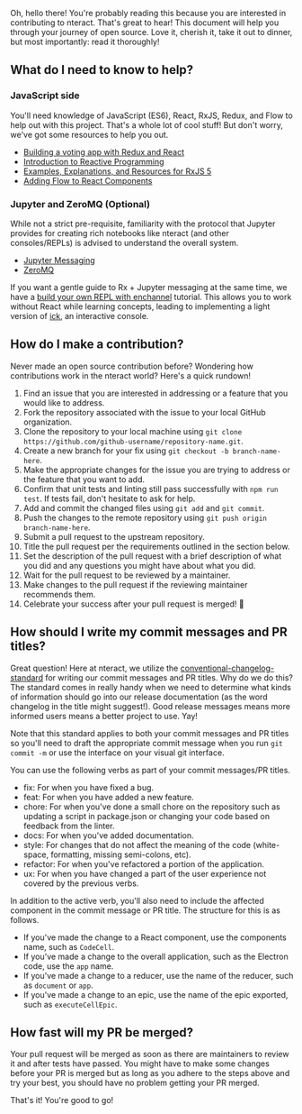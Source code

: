 Oh, hello there! You're probably reading this because you are interested in
contributing to nteract. That's great to hear! This document will help you
through your journey of open source. Love it, cherish it, take it out to
dinner, but most importantly: read it thoroughly!

## What do I need to know to help?

### JavaScript side

You'll need knowledge of JavaScript (ES6), React, RxJS, Redux, and Flow to help out
with this project. That's a whole lot of cool stuff! But don't worry, we've
got some resources to help you out.
* [Building a voting app with Redux and React](http://teropa.info/blog/2015/09/10/full-stack-redux-tutorial.html)
* [Introduction to Reactive Programming](https://gist.github.com/staltz/868e7e9bc2a7b8c1f754)
* [Examples, Explanations, and Resources for RxJS 5](https://github.com/btroncone/learn-rxjs)
* [Adding Flow to React Components](https://flowtype.org/docs/react.html#defining-components-as-reactcomponent-subclasses)

### Jupyter and ZeroMQ (Optional)

While not a strict pre-requisite, familiarity with the protocol that Jupyter
provides for creating rich notebooks like nteract (and other consoles/REPLs) is
advised to understand the overall system.

* [Jupyter Messaging](http://jupyter-client.readthedocs.org/en/latest/messaging.html)
* [ZeroMQ](http://zguide.zeromq.org/page:all)

If you want a gentle guide to Rx + Jupyter messaging at the same time, we have
a [build your own REPL with enchannel](https://github.com/nteract/docs/blob/master/enchannel/build-your-own-repl.md) tutorial. This allows you to work without React while learning concepts, leading to implementing a light version of [ick](https://github.com/nteract/ick),
an interactive console.

## How do I make a contribution?

Never made an open source contribution before? Wondering how contributions work
in the nteract world? Here's a quick rundown!

1. Find an issue that you are interested in addressing or a feature that you
would like to address.
2. Fork the repository associated with the issue to your local GitHub organization.
3. Clone the repository to your local machine using `git clone
https://github.com/github-username/repository-name.git`.
4. Create a new branch for your fix using `git checkout -b branch-name-here`.
5. Make the appropriate changes for the issue you are trying to address or the
feature that you want to add.
6. Confirm that unit tests and linting still pass successfully with `npm run test`. If tests fail, don't hesitate to ask for help.
7. Add and commit the changed files using `git add` and `git commit`.
8. Push the changes to the remote repository using `git push origin
branch-name-here`.
9. Submit a pull request to the upstream repository.
10. Title the pull request per the requirements outlined in the section below.
11. Set the description of the pull request with a brief description of what you
did and any questions you might have about what you did.
12. Wait for the pull request to be reviewed by a maintainer.
13. Make changes to the pull request if the reviewing maintainer recommends them.
14. Celebrate your success after your pull request is merged! :tada:

## How should I write my commit messages and PR titles?

Great question! Here at nteract, we utilize the [conventional-changelog-standard](https://github.com/bcoe/conventional-changelog-standard/blob/master/convention.md)
for writing our commit messages and PR titles. Why do we do this? The standard
comes in really handy when we need to determine what kinds of information should
go into our release documentation (as the word changelog in the title might suggest!).
Good release messages means more informed users means a better project to use. Yay!

Note that this standard applies to both your commit messages and PR titles so you'll
need to draft the appropriate commit message when you run `git commit -m` or use the
interface on your visual git interface.

You can use the following verbs as part of your commit messages/PR titles.
* fix: For when you have fixed a bug.
* feat: For when you have added a new feature.
* chore: For when you've done a small chore on the repository such as updating
a script in package.json or changing your code based on feedback from the linter.
* docs: For when you've added documentation.
* style: For changes that do not affect the meaning of the code (white-space, formatting, missing semi-colons, etc).
* refactor: For when you've refactored a portion of the application.
* ux: For when you have changed a part of the user experience not covered by the previous verbs.

In addition to the active verb, you'll also need to include the affected component
in the commit message or PR title. The structure for this is as follows.
* If you've made the change to a React component, use the components name, such as
`CodeCell`.
* If you've made a change to the overall application, such as the Electron code, use
 the `app` name.
* If you've made a change to a reducer, use the name of the reducer, such as `document`
or `app`.
* If you've made a change to an epic, use the name of the epic exported, such as
`executeCellEpic`.

## How fast will my PR be merged?

Your pull request will be merged as soon as there are maintainers to review it and
after tests have passed. You might have to make some changes before your PR is merged
but as long as you adhere to the steps above and try your best, you should have no problem
getting your PR merged.

That's it! You're good to go!
